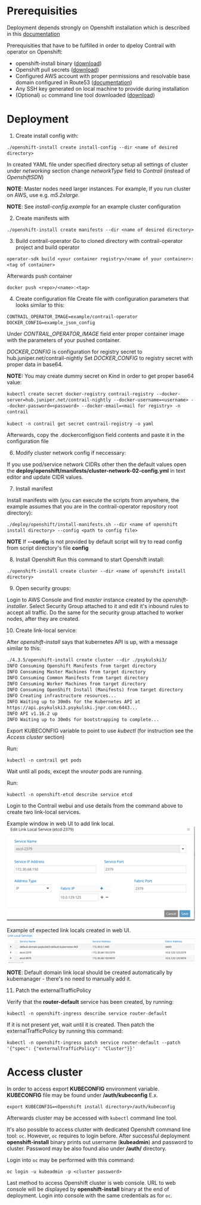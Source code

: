 # Prerequisities
Deployment depends strongly on Openshift installation which is described in this [documentation](https://docs.openshift.com/container-platform/4.1/installing/installing_aws/installing-aws-customizations.html)

Prerequisities that have to be fulfilled in order to dpeloy Contrail with operator on Openshift:
* openshift-install binary ([download](https://cloud.redhat.com/openshift/install))
* Openshift pull secrets ([download](https://cloud.redhat.com/openshift/install/pull-secret))
* Configured AWS account with proper permissions and resolvable base domain configured in Route53 ([documentation](https://docs.openshift.com/container-platform/4.3/installing/installing_aws/installing-aws-account.html#installing-aws-account))
* Any SSH key generated on local machine to provide during installation
* (Optional) `oc` command line tool downloaded ([download](https://cloud.redhat.com/openshift/install))

# Deployment

1. Create install config with:
```
./openshift-install create install-config --dir <name of desired directory>
```
In created YAML file under specified directory setup all settings of cluster
under *networking* section change *networkType* field to *Contrail* (instead of *OpenshiftSDN*)

**NOTE**: Master nodes need larger instances.
For example, If you run cluster on AWS, use e.g. *m5.2xlarge*.

**NOTE**: See *install-config.example* for an example cluster configuration

2. Create manifests with
```
./openshift-install create manifests --dir <name of desired directory>
```

3. Build contrail-operator
Go to cloned directory with contrail-operator project and build operator
```
operator-sdk build <your container registry>/<name of your container>:<tag of container>
```
Afterwards push container
```
docker push <repo>/<name>:<tag>
```

4. Create configuration file
Create file with configuration parameters that looks similar to this:
```
CONTRAIL_OPERATOR_IMAGE=example/contrail-operator
DOCKER_CONFIG=example_json_config
```
Under *CONTRAIL_OPERATOR_IMAGE* field enter proper container image with the parameters of your pushed container.

*DOCKER_CONFIG* is configuration for registry secret to hub.juniper.net/contrail-nightly
Set *DOCKER_CONFIG* to registry secret with proper data in base64.

**NOTE:** You may create dummy secret on Kind in order to get proper base64 value:
```
kubectl create secret docker-registry contrail-registry --docker-server=hub.juniper.net/contrail-nightly --docker-username=<username> --docker-password=<password> --docker-email=<mail for registry> -n contrail

kubect -n contrail get secret contrail-registry -o yaml
```
Afterwards, copy the .dockerconfigjson field contents and paste it in the configuration file

6. Modify cluster network config if neccessary:

If you use pod/service network CIDRs other then the default values open the  **deploy/openshift/manifests/cluster-network-02-config.yml** in text editor and update CIDR values.

7. Install manifest

Install manifests with (you can execute the scripts from anywhere, the example assumes that you are in the contrail-operator repository root directory):
```
./deploy/openshift/install-manifests.sh --dir <name of openshift install directory> --config <path to config file>
```
**NOTE** If **--config** is not provided by default script will try to read config from script directory's file **config**

8. Install Openshift
Run this command to start Openshift install:
```
./openshift-install create cluster --dir <name of openshift install directory>
```

9. Open security groups:

Login to AWS Console and find *master* instance created by the *openshift-installer*. Select Security Group attached to it and edit it's inbound rules to accept all traffic. Do the same for the security group attached to worker nodes, after they are created.

10. Create link-local service:

After *openshift-install* says that kubernetes API is up, with a message similar to this:
```
./4.3.5/openshift-install create cluster --dir ./psykulski3/
INFO Consuming Openshift Manifests from target directory
INFO Consuming Master Machines from target directory
INFO Consuming Common Manifests from target directory
INFO Consuming Worker Machines from target directory
INFO Consuming OpenShift Install (Manifests) from target directory
INFO Creating infrastructure resources...
INFO Waiting up to 30m0s for the Kubernetes API at https://api.psykulski3.psykulski.jnpr.com:6443...
INFO API v1.16.2 up
INFO Waiting up to 30m0s for bootstrapping to complete...
```

Export KUBECONFIG variable to point to use *kubectl* (for instruction see the *Access cluster* section)

Run:
```
kubectl -n contrail get pods
```

Wait until all pods, except the *vrouter* pods are running.

Run:
```
kubectl -n openshift-etcd describe service etcd
```

Login to the Contrail webui and use details from the command above to create two link-local services.

Example window in web UI to add link local.
![link-local-add](docs/example_link-local.png)

Example of expected link locals created in web UI.
![link-local-all](docs/example_all-link-local.png)

**NOTE**: Default domain link local should be created automatically by kubemanager - there's no need to manually add it.

11. Patch the externalTrafficPolicy

Verify that the **router-default** service has been created, by running:
```
kubectl -n openshift-ingress describe service router-default
```
If it is not present yet, wait until it is created. Then patch the externalTrafficPolicy by running this command:

```
kubectl -n openshift-ingress patch service router-default --patch '{"spec": {"externalTrafficPolicy": "Cluster"}}'
```

# Access cluster
In order to access export **KUBECONFIG** environment variable.
**KUBECONFIG** file may be found under **<Openshift install directory>/auth/kubeconfig**
E.x.
```
export KUBECONFIG=<Openshift install directory>/auth/kubeconfig
```
Afterwards cluster may be accessed with `kubectl` command line tool.

It's also possible to access cluster with dedicated Openshift command line tool: `oc`.
However, `oc` requires to login before.
After successful deployment **openshift-install** binary prints out username (**kubeadmin**) and password to cluster.
Password may be also found also under **<Openshift install directory>/auth/** directory.

Login into `oc` may be performed with this command:
```
oc login -u kubeadmin -p <cluster password>
```

Last method to access Openshift cluster is web console.
URL to web console will be displayed by **openshift-install** binary at the end of deployment.
Login into console with the same credentials as for `oc`.
